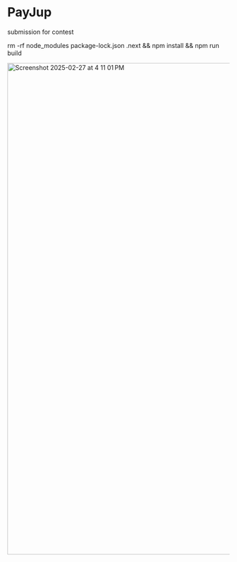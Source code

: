 # PayJup
submission for contest

rm -rf node_modules package-lock.json .next && npm install && npm run build

<img width="1114" alt="Screenshot 2025-02-27 at 4 11 01 PM" src="https://github.com/user-attachments/assets/c0002335-d559-4d3c-8602-df801f945d7c" />
